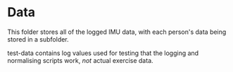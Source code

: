 # Data

This folder stores all of the logged IMU data, with each person's data being stored in a subfolder.

test-data contains log values used for testing that the logging and normalising scripts work, *not* actual exercise data.
